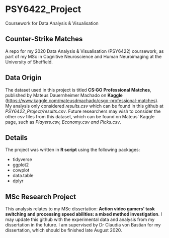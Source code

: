 # PSY6422_Project
Coursework for Data Analysis &amp; Visualisation 

## Counter-Strike Matches
A repo for my 2020 Data Analysis & Visualisation (PSY6422) coursework, as part of my MSc in Cognitive Neuroscience and Human Neuroimaging at the University of Sheffield.

## Data Origin
The dataset used in this project is titled **CS:GO Professional Matches**, published by Mateus Dauernheimer Machado on **Kaggle** (https://www.kaggle.com/mateusdmachado/csgo-professional-matches).
My analysis only considered *results.csv* which can be found in this github at *PSY6422_Project/results.csv*.
Future researchers may wish to consider the other csv files from this dataset, which can be found on Mateus' Kaggle page, such as *Players.csv, Economy.csv and Picks.csv*.

## Details
The project was written in **R script** using the following packages:
* tidyverse
* ggplot2
* cowplot
* data.table
* dplyr

## MSc Research Project
This analysis relates to my MSc dissertation: **Action video gamers’ task switching and processing speed abilities: a mixed method investigation**. I may update this github with the experimental data and analysis from my dissertation in the future. I am supervised by Dr Claudia von Bastian for my dissertation, which should be finished late August 2020.

